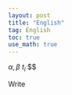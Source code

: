```yaml
---
layout: post
title: "English"
tag: English
toc: true
use_math: true
---
```


$\alpha, \beta$ $t_i$ $$


<script type="text/tikz">
  \begin{tikzpicture}
    \draw (0,0) circle (10in);
  \end{tikzpicture}
</script>

Write
